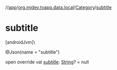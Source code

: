 //[app](../../../index.md)/[org.mjdev.tvapp.data.local](../index.md)/[Category](index.md)/[subtitle](subtitle.md)

# subtitle

[androidJvm]\

@Json(name = &quot;subtitle&quot;)

open override val [subtitle](subtitle.md): [String](https://kotlinlang.org/api/latest/jvm/stdlib/kotlin/-string/index.html)? = null
